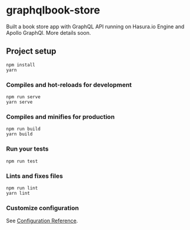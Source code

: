 # graphqlbook-store
Built a book store app with GraphQL API running on Hasura.io Engine and Apollo GraphQl. More details soon. 

## Project setup
```
npm install
yarn 
```

### Compiles and hot-reloads for development
```
npm run serve
yarn serve
```

### Compiles and minifies for production
```
npm run build
yarn build
```

### Run your tests
```
npm run test
```

### Lints and fixes files
```
npm run lint
yarn lint
```

### Customize configuration
See [Configuration Reference](https://cli.vuejs.org/config/).

